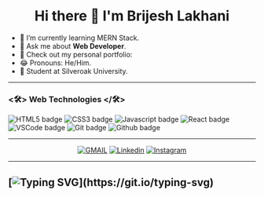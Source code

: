 <div  align="center" > 
      <h1>Hi there 👋 I'm <b>Brijesh</b> Lakhani</h1>
</div>

- 🌱 I’m currently learning MERN Stack.
- 💭 Ask me about <b>Web Developer</b>.
- 📌 Check out my personal portfolio: 
- 😂 Pronouns: He/Him.
- 🏫 Student at Silveroak University.


---

### <🛠> Web Technologies </🛠>

![HTML5 badge](https://img.shields.io/badge/HTML5-E34F26?style=for-the-badge&logo=html5&logoColor=white) ![CSS3 badge](https://img.shields.io/badge/CSS3-1572B6?style=for-the-badge&logo=css3&logoColor=white) ![Javascript badge](https://img.shields.io/badge/Javascript-F58529?style=for-the-badge&logo=javascript&logoColor=white) 
![React badge](https://img.shields.io/badge/React-E34F26?style=for-the-badge&logo=react&logoColor=white) ![VSCode badge](https://img.shields.io/badge/Visual_Studio_Code-0078D4?style=for-the-badge&logo=visual%20studio%20code&logoColor=white) ![Git badge](https://img.shields.io/badge/GIT-F05032?style=for-the-badge&logo=git&logoColor=white) ![Github badge](https://img.shields.io/badge/GitHub-100000?style=for-the-badge&logo=github&logoColor=white) 

---
<div align="center">
       <a href="mailto:lakhani.brijesh376@gmail.com" target="_blank"><img src="https://img.shields.io/badge/Gmail-F58529?&style=for-the-badge&logo=gmail&logoColor=white" alt="GMAIL"></a>
        <a href="https://www.linkedin.com/in/brijesh-lakhani-68272a1a2" target="_blank"><img src="https://img.shields.io/badge/Linkedin-0078D4?&style=for-the-badge&logo=linkedin&logoColor=white" alt="Linkedin"></a>
        <a href="https://www.instagram.com/brijesh_lakhani/" target="_blank"><img src="https://img.shields.io/badge/Instagram-e1306c?&style=for-the-badge&logo=instagram&logoColor=white" alt="Instagram"></a>
</div>

-----
[![Typing SVG](https://readme-typing-svg.herokuapp.com?font=Ubuntu&color=%230EAA20&vCenter=true&lines=Thanks+for+visiting!+You're+welcome!)](https://git.io/typing-svg)
------


